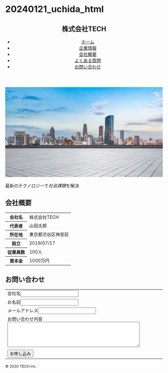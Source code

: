 # 20240121_uchida_html

<!DOCTYPE html>
<html lang="ja">
<head>
	<meta charset="UTF-8">
	<meta name="viewport" content="width=device-width, initial-scale=1.0">
	<title>株式会社TECH</title>
</head>
<body>
	<header>
		<nav>
		<h1>株式会社TECH</h1>
		<ul>
			<li><a href="#">ホーム</a></li>
			<li><a href="#">企業情報</a></li>
			<li><a href="#">会社概要</a></li>
			<li><a href="#">よくある質問</a></li>
			<li><a href="#">お問い合わせ</a></li>
		</ul>
		</nav>
	</header>
	<main>
		<img src="img/mv.png" alt="">
		<p>最新のテクノロジーで<em>社会課題</em>を解決</p>
		<h2>会社概要</h2>
		<table>
			<tr>
				<th>会社名</th>
				<td>株式会社TECH</td>
			</tr>
			<tr>
				<th>代表者</th>
				<td>山田太郎</td>
			</tr>
			<tr>
				<th>所在地</th>
				<td>東京都渋谷区神宮前</td>
			</tr>
			<tr>
				<th>設立</th>
				<td>2019/07/17</td>
			</tr>
			<tr>
				<th>従業員数</th>
				<td>100人</td>
			</tr>
			<tr>
				<th>資本金</th>
				<td>1000万円</td>
			</tr>
		</table>
	</main>
	<footer>
		<h2>お問い合わせ</h2>
		<table>
		<form action="detail.html" method="post">
			<tr>
                <td><label>会社名<input type="text" /></label></td>
			</tr>
			<tr>
			    <td><label>お名前<input type="name" /></label></td>
			</tr>
			<tr>
			    <td><label>メールアドレス<input type="email" /></label></td>
			</tr>
			<tr>
				<td>
				<label>お問い合わせ内容
				<textarea name="textarea" cols="50" rows="5"></textarea></label>
				</td>
			</tr>
			<tr>
				<td><input type="submit" value="お申し込み"/></td>
			</tr>
		</form>
		</table>
		<small>&copy; 2020 TECH inc.</small>
	</footer>
</body>
</html>
